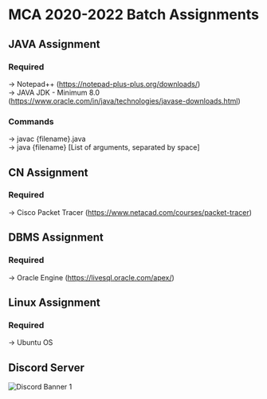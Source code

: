 # MCA 2020-2022 Batch Assignments

## JAVA Assignment
### Required 
-> Notepad++ (https://notepad-plus-plus.org/downloads/) <br />
-> JAVA JDK - Minimum 8.0 (https://www.oracle.com/in/java/technologies/javase-downloads.html) <br />
### Commands
-> javac {filename}.java <br />
-> java {filename} [List of arguments, separated by space] <br />


## CN Assignment
### Required 
-> Cisco Packet Tracer (https://www.netacad.com/courses/packet-tracer) <br />

## DBMS Assignment
### Required 
-> Oracle Engine (https://livesql.oracle.com/apex/) <br />

## Linux Assignment
### Required 
-> Ubuntu OS <br />

## Discord Server <br />
![Discord Banner 1](https://discordapp.com/api/guilds/797718135012458518/widget.png?style=banner1)
